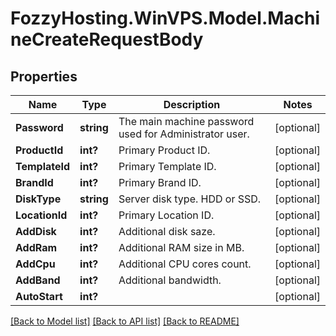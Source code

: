 # FozzyHosting.WinVPS.Model.MachineCreateRequestBody
## Properties

Name | Type | Description | Notes
------------ | ------------- | ------------- | -------------
**Password** | **string** | The main machine password used for Administrator user. | [optional] 
**ProductId** | **int?** | Primary Product ID. | [optional] 
**TemplateId** | **int?** | Primary Template ID. | [optional] 
**BrandId** | **int?** | Primary Brand ID. | [optional] 
**DiskType** | **string** | Server disk type. HDD or SSD. | [optional] 
**LocationId** | **int?** | Primary Location ID. | [optional] 
**AddDisk** | **int?** | Additional disk saze. | [optional] 
**AddRam** | **int?** | Additional RAM size in MB. | [optional] 
**AddCpu** | **int?** | Additional CPU cores count. | [optional] 
**AddBand** | **int?** | Additional bandwidth. | [optional] 
**AutoStart** | **int?** |  | [optional] 

[[Back to Model list]](../README.md#documentation-for-models) [[Back to API list]](../README.md#documentation-for-api-endpoints) [[Back to README]](../README.md)

